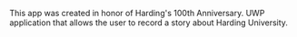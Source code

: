 This app was created in honor of Harding's 100th Anniversary.
UWP application that allows the user to record a story about Harding University.
